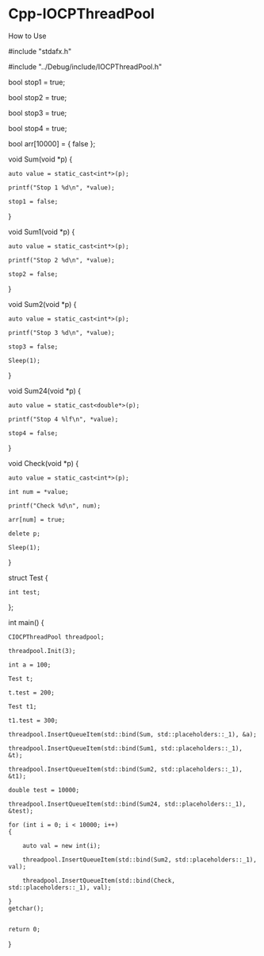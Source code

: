 # Cpp-IOCPThreadPool

How to Use

#include "stdafx.h"

#include "../Debug/include/IOCPThreadPool.h"

bool stop1 = true;

bool stop2 = true;

bool stop3 = true;

bool stop4 = true;

bool arr[10000] = { false };

void Sum(void *p)
{

	auto value = static_cast<int*>(p);
	
	printf("Stop 1 %d\n", *value);
	
	stop1 = false;
}

void Sum1(void *p)
{

	auto value = static_cast<int*>(p);
	
	printf("Stop 2 %d\n", *value);
	
	stop2 = false;
}

void Sum2(void *p)
{

	auto value = static_cast<int*>(p);
	
	printf("Stop 3 %d\n", *value);
	
	stop3 = false;
	
	Sleep(1);
}

void Sum24(void *p)
{

	auto value = static_cast<double*>(p);
	
	printf("Stop 4 %lf\n", *value);
	
	stop4 = false;
}

void Check(void *p)
{

	auto value = static_cast<int*>(p);
	
	int num = *value;
	
	printf("Check %d\n", num);

	arr[num] = true;
	
	delete p;
	
	Sleep(1);
}

struct Test
{

	int test;
	
};

int main()
{

	CIOCPThreadPool threadpool;
	
	threadpool.Init(3);

	int a = 100;
	
	Test t;
	
	t.test = 200;

	Test t1;
	
	t1.test = 300;
	
	threadpool.InsertQueueItem(std::bind(Sum, std::placeholders::_1), &a);
	
	threadpool.InsertQueueItem(std::bind(Sum1, std::placeholders::_1), &t);
	
	threadpool.InsertQueueItem(std::bind(Sum2, std::placeholders::_1), &t1);
	
	double test = 10000;
	
	threadpool.InsertQueueItem(std::bind(Sum24, std::placeholders::_1), &test);
	
	for (int i = 0; i < 10000; i++)
	{
	
		auto val = new int(i);
		
		threadpool.InsertQueueItem(std::bind(Sum2, std::placeholders::_1), val);
		
		threadpool.InsertQueueItem(std::bind(Check, std::placeholders::_1), val);
		
	}
	getchar();
	
	
    return 0;
	
}
